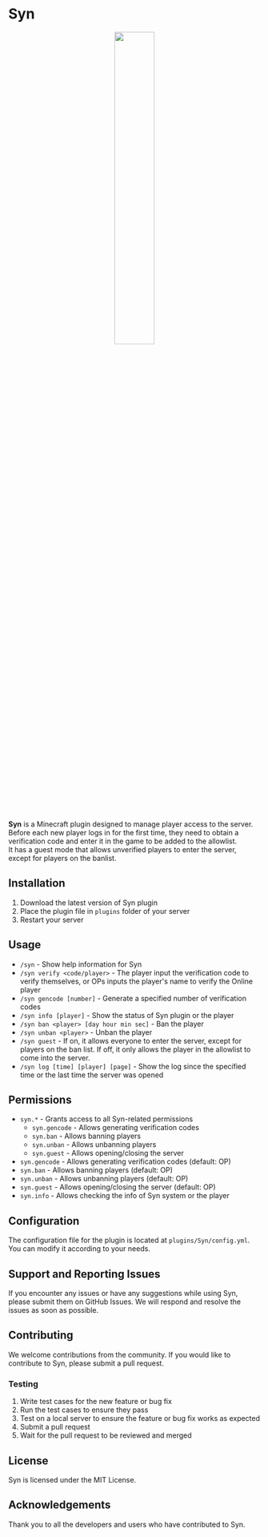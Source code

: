 # Syn

<p align="center">
  <img width="40%" src="https://raw.githubusercontent.com/rock-mc/Syn/main/images/logo.png">
</p>

**Syn** is a Minecraft plugin designed to manage player access to the server.  
Before each new player logs in for the first time, they need to obtain a verification code and enter it in the game to
be added to the allowlist.  
It has a guest mode that allows unverified players to enter the server, except for players on the banlist.

## Installation

1. Download the latest version of Syn plugin
2. Place the plugin file in `plugins` folder of your server
3. Restart your server

## Usage

* `/syn` - Show help information for Syn
* `/syn verify <code/player>` - The player input the verification code to verify themselves, or OPs inputs the
  player's name to verify the Online player
* `/syn gencode [number]` - Generate a specified number of verification codes
* `/syn info [player]` - Show the status of Syn plugin or the player
* `/syn ban <player> [day hour min sec]` - Ban the player
* `/syn unban <player>` - Unban the player
* `/syn guest` - If on, it allows everyone to enter the server, except for players on the ban list.
  If off, it only allows the player in the allowlist to come into the server.
* `/syn log [time] [player] [page]` - Show the log since the specified time or the last time the server was opened

## Permissions

* `syn.*` - Grants access to all Syn-related permissions
    * `syn.gencode` - Allows generating verification codes
    * `syn.ban` - Allows banning players
    * `syn.unban` - Allows unbanning players
    * `syn.guest` - Allows opening/closing the server
* `syn.gencode` - Allows generating verification codes (default: OP)
* `syn.ban` - Allows banning players (default: OP)
* `syn.unban` - Allows unbanning players (default: OP)
* `syn.guest` - Allows opening/closing the server (default: OP)
* `syn.info` - Allows checking the info of Syn system or the player

## Configuration

The configuration file for the plugin is located at `plugins/Syn/config.yml`. You can modify it according to your
needs.

## Support and Reporting Issues

If you encounter any issues or have any suggestions while using Syn, please submit them on GitHub Issues. We will
respond and resolve the issues as soon as possible.

## Contributing

We welcome contributions from the community. If you would like to contribute to Syn, please submit a pull
request.

### Testing

1. Write test cases for the new feature or bug fix
2. Run the test cases to ensure they pass
3. Test on a local server to ensure the feature or bug fix works as expected
4. Submit a pull request
5. Wait for the pull request to be reviewed and merged

## License

Syn is licensed under the MIT License.

## Acknowledgements

Thank you to all the developers and users who have contributed to Syn.